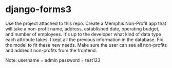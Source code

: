 # django-forms3

Use the project attached to this repo. Create a Memphis Non-Profit app that will take a non-profit name, address, established date, operating budget, and number of employees. It's up to the developer what kind of data type each attribute takes. I kept all the previous information in the database. Fix the model to fit these new needs. Make sure the user can see all non-profits and add/edit non-profits from the frontend.

Note:
username = admin
password = test123
